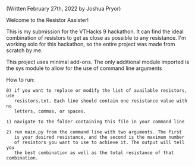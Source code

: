 (Written February 27th, 2022 by Joshua Pryor)

Welcome to the Resistor Assister! 


This is my submission for the VTHacks 9 hackathon. It can find the ideal
combination of resistors to get as close as possible to any resistance. 
I'm working solo for this hackathon, so the entire project was made from
scratch by me.

This project uses minimal add-ons. The only additional module imported is
the sys module to allow for the use of command line arguments


How to run:

	0) if you want to replace or modify the list of available resistors, use
	   resistors.txt. Each line should contain one resistance value with no
	   letters, commas, or spaces.
	
	1) navigate to the folder containing this file in your command line
	
	2) run main.py from the command line with two arguments. The first
	   is your desired resistance, and the second is the maximum number
	   of resistors you want to use to achieve it. The output will tell you
	   the best combination as well as the total resistance of that combination.
